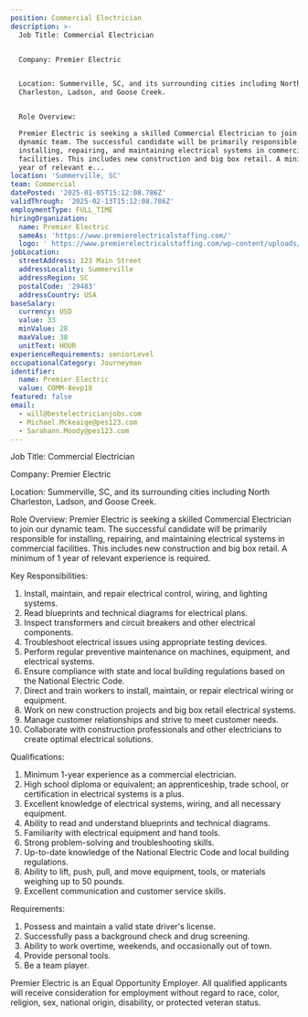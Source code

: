 ```yaml
---
position: Commercial Electrician
description: >-
  Job Title: Commercial Electrician 


  Company: Premier Electric


  Location: Summerville, SC, and its surrounding cities including North
  Charleston, Ladson, and Goose Creek.


  Role Overview:

  Premier Electric is seeking a skilled Commercial Electrician to join our
  dynamic team. The successful candidate will be primarily responsible for
  installing, repairing, and maintaining electrical systems in commercial
  facilities. This includes new construction and big box retail. A minimum of 1
  year of relevant e...
location: 'Summerville, SC'
team: Commercial
datePosted: '2025-01-05T15:12:08.786Z'
validThrough: '2025-02-13T15:12:08.786Z'
employmentType: FULL_TIME
hiringOrganization:
  name: Premier Electric
  sameAs: 'https://www.premierelectricalstaffing.com/'
  logo: ' https://www.premierelectricalstaffing.com/wp-content/uploads/2020/05/Premier-Electrical-Staffing-logo.png'
jobLocation:
  streetAddress: 123 Main Street
  addressLocality: Summerville
  addressRegion: SC
  postalCode: '29483'
  addressCountry: USA
baseSalary:
  currency: USD
  value: 33
  minValue: 28
  maxValue: 38
  unitText: HOUR
experienceRequirements: seniorLevel
occupationalCategory: Journeyman
identifier:
  name: Premier Electric
  value: COMM-8evp18
featured: false
email:
  - will@bestelectricianjobs.com
  - Michael.Mckeaige@pes123.com
  - Sarahann.Moody@pes123.com
---
```




Job Title: Commercial Electrician 

Company: Premier Electric

Location: Summerville, SC, and its surrounding cities including North Charleston, Ladson, and Goose Creek.

Role Overview:
Premier Electric is seeking a skilled Commercial Electrician to join our dynamic team. The successful candidate will be primarily responsible for installing, repairing, and maintaining electrical systems in commercial facilities. This includes new construction and big box retail. A minimum of 1 year of relevant experience is required. 

Key Responsibilities:

1. Install, maintain, and repair electrical control, wiring, and lighting systems.
2. Read blueprints and technical diagrams for electrical plans.
3. Inspect transformers and circuit breakers and other electrical components.
4. Troubleshoot electrical issues using appropriate testing devices.
5. Perform regular preventive maintenance on machines, equipment, and electrical systems.
6. Ensure compliance with state and local building regulations based on the National Electric Code.
7. Direct and train workers to install, maintain, or repair electrical wiring or equipment.
8. Work on new construction projects and big box retail electrical systems.
9. Manage customer relationships and strive to meet customer needs.
10. Collaborate with construction professionals and other electricians to create optimal electrical solutions.

Qualifications:

1. Minimum 1-year experience as a commercial electrician.
2. High school diploma or equivalent; an apprenticeship, trade school, or certification in electrical systems is a plus.
3. Excellent knowledge of electrical systems, wiring, and all necessary equipment.
4. Ability to read and understand blueprints and technical diagrams.
5. Familiarity with electrical equipment and hand tools.
6. Strong problem-solving and troubleshooting skills.
7. Up-to-date knowledge of the National Electric Code and local building regulations.
8. Ability to lift, push, pull, and move equipment, tools, or materials weighing up to 50 pounds.
9. Excellent communication and customer service skills.

Requirements:

1. Possess and maintain a valid state driver's license.
2. Successfully pass a background check and drug screening.
3. Ability to work overtime, weekends, and occasionally out of town.
4. Provide personal tools.
5. Be a team player.

Premier Electric is an Equal Opportunity Employer. All qualified applicants will receive consideration for employment without regard to race, color, religion, sex, national origin, disability, or protected veteran status.
